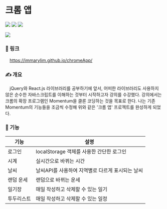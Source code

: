 # 크롬 앱
<p>
  <img src="https://img.shields.io/badge/html5-E34F26?style=flat-square&logo=html5&logoColor=white"/>
  <img src="https://img.shields.io/badge/css3-1572B6?style=flat-square&logo=css3&logoColor=white"/>
  <img src="https://img.shields.io/badge/javascript-F7DF1E?style=flat-square&logo=javascript&logoColor=white"/>
</p>

<img src="https://github.com/immarylim/chromeApp/assets/139189720/019395a4-e7db-41a2-b68c-fe79ba30ce38"/>

### 🔗 링크
　https://immarylim.github.io/chromeApp/

### ✍️ 개요
　jQuery와 React.js 라이브러리를 공부하기에 앞서, 어떠한 라이브러리도 사용하지 않은 순수한 자바스크립트를 이해하는 것부터 시작하고자 강의를 수강했다.
 강의에서는 크롬의 확장 프로그램인 Momentum을 클론 코딩하는 것을 목표로 한다. 나는 기존 Momentum의 기능들을 조금씩 수정해 위와 같은 '크롬 앱' 프로젝트를 
 완성하게 되었다.

### 👀 기능
|기능|설명|
|------|---|
|로그인|localStorage 객체를 사용한 간단한 로그인|
|시계|실시간으로 바뀌는 시간|
|날씨|날씨API를 사용하여 지역별로 다르게 표시되는 날씨|
|랜덤 운세|랜덤으로 바뀌는 운세|
|일기장|매일 작성하고 삭제할 수 있는 일기|
|투두리스트|매일 작성하고 삭제할 수 있는 일정|
